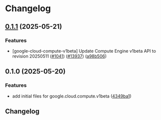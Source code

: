 # Changelog

## [0.1.1](https://github.com/googleapis/google-cloud-python/compare/google-cloud-compute-v1beta-v0.1.0...google-cloud-compute-v1beta-v0.1.1) (2025-05-21)


### Features

* [google-cloud-compute-v1beta] Update Compute Engine v1beta API to revision 20250511 ([#1041](https://github.com/googleapis/google-cloud-python/issues/1041)) ([#13937](https://github.com/googleapis/google-cloud-python/issues/13937)) ([a98b506](https://github.com/googleapis/google-cloud-python/commit/a98b5069d63773a5e8d9db7cceb02aaf2cf38cf0))

## 0.1.0 (2025-05-20)


### Features

* add initial files for google.cloud.compute.v1beta ([4349ba1](https://github.com/googleapis/google-cloud-python/commit/4349ba11e3bc5795b6a5d51faed4d99a3a94d4e8))

## Changelog
